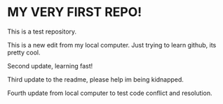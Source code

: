 # MY VERY FIRST REPO!

This is a test repository.

This is a new edit from my local computer.
Just trying to learn github, its pretty cool.

Second update, learning fast!

Third update to the readme, please help im being kidnapped.

Fourth update from local computer to test code conflict and resolution.